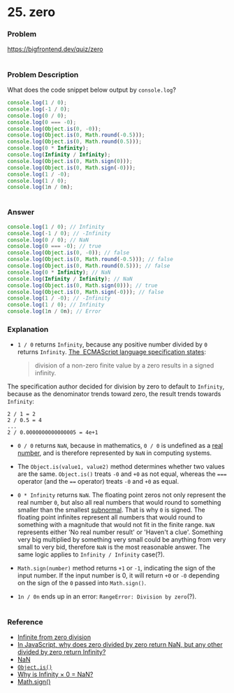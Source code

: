 # 25. zero

### Problem

https://bigfrontend.dev/quiz/zero

#

### Problem Description

What does the code snippet below output by `console.log`?

```js
console.log(1 / 0);
console.log(-1 / 0);
console.log(0 / 0);
console.log(0 === -0);
console.log(Object.is(0, -0));
console.log(Object.is(0, Math.round(-0.5)));
console.log(Object.is(0, Math.round(0.5)));
console.log(0 * Infinity);
console.log(Infinity / Infinity);
console.log(Object.is(0, Math.sign(0)));
console.log(Object.is(0, Math.sign(-0)));
console.log(1 / -0);
console.log(1 / 0);
console.log(1n / 0n);
```

#

### Answer

```js
console.log(1 / 0); // Infinity
console.log(-1 / 0); // -Infinity
console.log(0 / 0); // NaN
console.log(0 === -0); // true
console.log(Object.is(0, -0)); // false
console.log(Object.is(0, Math.round(-0.5))); // false
console.log(Object.is(0, Math.round(0.5))); // false
console.log(0 * Infinity); // NaN
console.log(Infinity / Infinity); // NaN
console.log(Object.is(0, Math.sign(0))); // true
console.log(Object.is(0, Math.sign(-0))); // false
console.log(1 / -0); // -Infinity
console.log(1 / 0); // Infinity
console.log(1n / 0n); // Error
```

### Explanation

- `1 / 0` returns `Infinity`, because any positive number divided by `0` returns `Infinity`. [The  ECMAScript language specification states](http://es5.github.io/#x11.5.2):

  > division of a non-zero finite value by a zero results in a signed infinity.

The specification author decided for division by zero to default to `Infinity`, because as the denominator trends toward zero, the result trends towards `Infinity`:

```
2 / 1 = 2
2 / 0.5 = 4
...
2 / 0.0000000000000005 = 4e+1
```

- `0 / 0` returns `NaN`, because in mathematics, `0 / 0` is undefined as a [real number](https://en.wikipedia.org/wiki/Real_number), and is therefore represented by `NaN` in computing systems.

- The `Object.is(value1, value2)` method determines whether two values are the same. `Object.is()` treats `-0` and `+0` as not equal, whereas the `===` operator (and the `==` operator) treats `-0` and `+0` as equal.

- `0 * Infinity` returns `NaN`. The floating point zeros not only represent the real number `0`, but also all real numbers that would round to something smaller than the smallest [subnormal](https://en.wikipedia.org/wiki/Denormal_number). That is why `0` is signed. The floating point infinites represent all numbers that would round to something with a magnitude that would not fit in the finite range. `NaN` represents either 'No real number result' or 'Haven't a clue'. Something very big multiplied by something very small could be anything from very small to very bid, therefore `NaN` is the most reasonable answer. The same logic applies to `Infinity / Infinity` case(?).

- `Math.sign(number)` method returns `+1` or `-1`, indicating the sign of the input number. If the input number is 0, it will return `+0` or `-0` depending on the sign of the `0` passed into `Math.sign()`.

- `1n / 0n` ends up in an error: `RangeError: Division by zero`(?).

#

### Reference

- [Infinite from zero division](https://stackoverflow.com/questions/21893525/infinite-from-zero-division)
- [In JavaScript, why does zero divided by zero return NaN, but any other divided by zero return Infinity?](https://stackoverflow.com/questions/18838301/in-javascript-why-does-zero-divided-by-zero-return-nan-but-any-other-divided-b)
- [NaN](https://en.wikipedia.org/wiki/NaN#Creation)
- [`Object.is()`](https://developer.mozilla.org/en-US/docs/Web/JavaScript/Reference/Global_Objects/Object/is)
- [Why is Infinity × 0 = NaN?](https://stackoverflow.com/questions/37841240/why-is-infinity-%C3%97-0-nan)
- [Math.sign()](https://developer.mozilla.org/en-US/docs/Web/JavaScript/Reference/Global_Objects/Math/sign)
